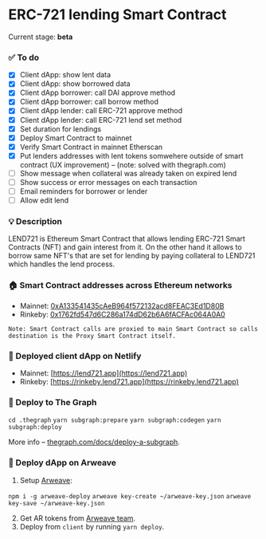 # ERC-721 lending Smart Contract

Current stage: **beta**

### ✅ To do
- [x] Client dApp: show lent data
- [x] Client dApp: show borrowed data
- [x] Client dApp borrower: call DAI approve method
- [x] Client dApp borrower: call borrow method
- [x] Client dApp lender: call ERC-721 approve method
- [x] Client dApp lender: call ERC-721 lend set method
- [x] Set duration for lendings
- [x] Deploy Smart Contract to mainnet
- [x] Verify Smart Contract in mainnet Etherscan
- [x] Put lenders addresses with lent tokens somwehere outside of smart contract (UX improvement) – (note: solved with thegraph.com)
- [ ] Show message when collateral was already taken on expired lend
- [ ] Show success or error messages on each transaction
- [ ] Email reminders for borrower or lender
- [ ] Allow edit lend

### 💡 Description
LEND721 is Ethereum Smart Contract that allows lending ERC-721 Smart Contracts (NFT)
and gain interest from it. On the other hand it allows to borrow same NFT's that are
set for lending by paying collateral to LEND721 which handles the lend process.

### 🏠 Smart Contract addresses across Ethereum networks
- Mainnet: [0xA133541435cAeB964f572132acd8FEAC3Ed1D80B](https://etherscan.io/address/0xA133541435cAeB964f572132acd8FEAC3Ed1D80B)
- Rinkeby: [0x1762fd547d6C286a174dD62b6A6fACFAc064A0A0](https://rinkeby.etherscan.io/address/0x1762fd547d6C286a174dD62b6A6fACFAc064A0A0)

`Note: Smart Contract calls are proxied to main Smart Contract so calls destination is the Proxy Smart Contract itself.`

### 🏹 Deployed client dApp on Netlify
- Mainnet: [https://lend721.app](https://lend721.app)
- Rinkeby: [https://rinkeby.lend721.app](https://rinkeby.lend721.app)

### 🧩 Deploy to The Graph 

`cd .thegraph`
`yarn subgraph:prepare`
`yarn subgraph:codegen`
`yarn subgraph:deploy`

More info – [thegraph.com/docs/deploy-a-subgraph](https://thegraph.com/docs/deploy-a-subgraph).

### 📐 Deploy dApp on Arweave
1. Setup [Arweave](https://github.com/ArweaveTeam/arweave-deploy):

`npm i -g arweave-deploy`
`arweave key-create ~/arweave-key.json`
`arweave key-save ~/arweave-key.json`

2. Get AR tokens from [Arweave team](https://www.arweave.org/get-involved/community).
3. Deploy  from `client` by running `yarn deploy`.
